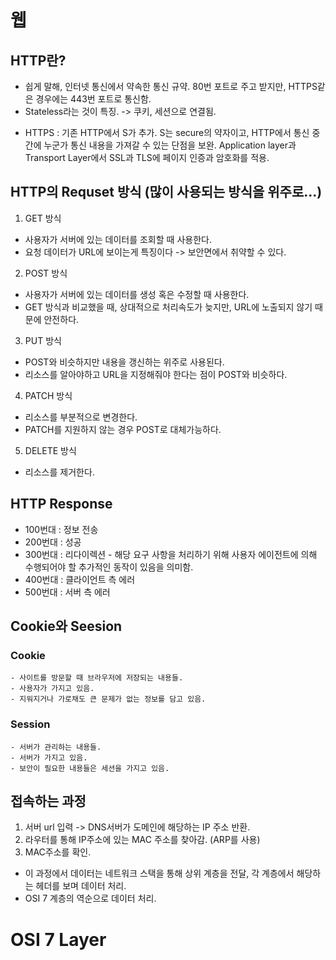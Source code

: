# 웹

## HTTP란?
 - 쉽게 말해, 인터넷 통신에서 약속한 통신 규약. 80번 포트로 주고 받지만, HTTPS같은 경우에는 443번 포트로 통신함.
 - Stateless라는 것이 특징. -> 쿠키, 세션으로 연결됨. 

 * HTTPS : 기존 HTTP에서 S가 추가. S는 secure의 약자이고, HTTP에서 통신 중간에 누군가 통신 내용을 가져갈 수 있는 단점을 보완. Application layer과 Transport Layer에서 SSL과 TLS에 페이지 인증과 암호화를 적용.

## HTTP의 Requset 방식 (많이 사용되는 방식을 위주로...)
1. GET 방식
 - 사용자가 서버에 있는 데이터를 조회할 때 사용한다. 
 - 요청 데이터가 URL에 보이는게 특징이다 -> 보안면에서 취약할 수 있다. 
2. POST 방식
 - 사용자가 서버에 있는 데이터를 생성 혹은 수정할 때 사용한다.  
 - GET 방식과 비교했을 때, 상대적으로 처리속도가 늦지만, URL에 노출되지 않기 때문에 안전하다. 
3. PUT 방식
 - POST와 비슷하지만 내용을 갱신하는 위주로 사용된다. 
 - 리소스를 알아야하고 URL을 지정해줘야 한다는 점이 POST와 비슷하다.
4. PATCH 방식
 - 리소스를 부분적으로 변경한다. 
 - PATCH를 지원하지 않는 경우 POST로 대체가능하다.
5. DELETE 방식
 - 리소스를 제거한다.

## HTTP Response
 - 100번대 : 정보 전송
 - 200번대 : 성공
 - 300번대 : 리다이렉션 - 해당 요구 사항을 처리하기 위해 사용자 에이전트에 의해 수행되어야 할 추가적인 동작이 있음을 의미함. 
 - 400번대 : 클라이언트 측 에러
 - 500번대 : 서버 측 에러 

## Cookie와 Seesion
 ### Cookie
	- 사이트를 방문할 때 브라우저에 저장되는 내용들. 
	- 사용자가 가지고 있음.
	- 지워지거나 가로채도 큰 문제가 없는 정보를 담고 있음.  

 ### Session
	- 서버가 관리하는 내용들.
	- 서버가 가지고 있음.
	- 보안이 필요한 내용들은 세션을 가지고 있음. 

## 접속하는 과정
 1. 서버 url 입력 -> DNS서버가 도메인에 해당하는 IP 주소 반환.
 2. 라우터를 통해 IP주소에 있는 MAC 주소를 찾아감. (ARP를 사용)
 3. MAC주소를 확인. 

 - 이 과정에서 데이터는 네트워크 스택을 통해 상위 계층을 전달, 각 계층에서 해당하는 헤더를 보며 데이터 처리.
 - OSI 7 계층의 역순으로 데이터 처리.


# OSI 7 Layer


